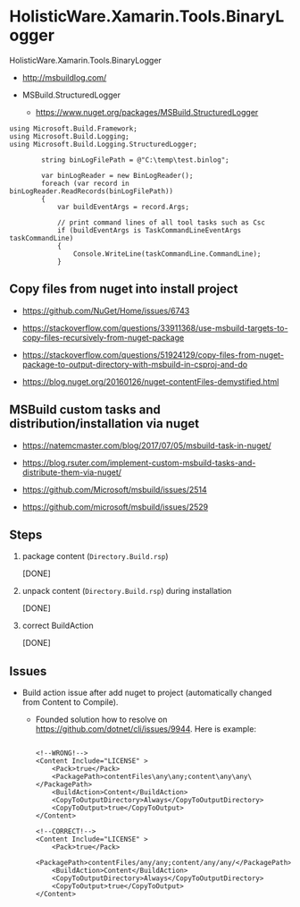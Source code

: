# HolisticWare.Xamarin.Tools.BinaryLogger

HolisticWare.Xamarin.Tools.BinaryLogger

*   http://msbuildlog.com/

*   MSBuild.StructuredLogger

    *   https://www.nuget.org/packages/MSBuild.StructuredLogger


```
using Microsoft.Build.Framework;
using Microsoft.Build.Logging;
using Microsoft.Build.Logging.StructuredLogger;
```


```
        string binLogFilePath = @"C:\temp\test.binlog";

        var binLogReader = new BinLogReader();
        foreach (var record in binLogReader.ReadRecords(binLogFilePath))
        {
            var buildEventArgs = record.Args;

            // print command lines of all tool tasks such as Csc
            if (buildEventArgs is TaskCommandLineEventArgs taskCommandLine)
            {
                Console.WriteLine(taskCommandLine.CommandLine);
            }
```

## Copy files from nuget into install project

*   https://github.com/NuGet/Home/issues/6743

*   https://stackoverflow.com/questions/33911368/use-msbuild-targets-to-copy-files-recursively-from-nuget-package

*   https://stackoverflow.com/questions/51924129/copy-files-from-nuget-package-to-output-directory-with-msbuild-in-csproj-and-do

*   https://blog.nuget.org/20160126/nuget-contentFiles-demystified.html

## MSBuild custom tasks and distribution/installation via nuget

*   https://natemcmaster.com/blog/2017/07/05/msbuild-task-in-nuget/

*   https://blog.rsuter.com/implement-custom-msbuild-tasks-and-distribute-them-via-nuget/

*   https://github.com/Microsoft/msbuild/issues/2514

*   https://github.com/microsoft/msbuild/issues/2529

## Steps

1.  package content (`Directory.Build.rsp`)

    [DONE]

2.  unpack content (`Directory.Build.rsp`) during installation

    [DONE]

3.  correct BuildAction

    [DONE]

## Issues

*  Build action issue after add nuget to project (automatically changed from Content to Compile).
    *  Founded solution how to resolve on https://github.com/dotnet/cli/issues/9944. Here is example:
    
        ```
        
        <!--WRONG!-->
        <Content Include="LICENSE" >
            <Pack>true</Pack>
            <PackagePath>contentFiles\any\any;content\any\any\</PackagePath>   
            <BuildAction>Content</BuildAction>
            <CopyToOutputDirectory>Always</CopyToOutputDirectory>
            <CopyToOutput>true</CopyToOutput>
        </Content>
        
        <!--CORRECT!-->
        <Content Include="LICENSE" >
            <Pack>true</Pack>
            <PackagePath>contentFiles/any/any;content/any/any/</PackagePath>   
            <BuildAction>Content</BuildAction>
            <CopyToOutputDirectory>Always</CopyToOutputDirectory>
            <CopyToOutput>true</CopyToOutput>
        </Content>
    
    ```
